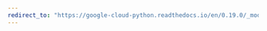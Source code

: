```yaml
---
redirect_to: "https://google-cloud-python.readthedocs.io/en/0.19.0/_modules/google/cloud/resource_manager/project.html"
---
```

